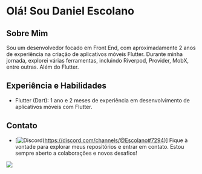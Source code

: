 # Olá! Sou Daniel Escolano

## Sobre Mim
Sou um desenvolvedor focado em Front End, com aproximadamente 2 anos de experiência na criação de aplicativos móveis Flutter. Durante minha jornada, explorei várias ferramentas, incluindo Riverpod, Provider, MobX, entre outras. Além do Flutter.

## Experiência e Habilidades
- Flutter (Dart): 1 ano e 2 meses de experiência em desenvolvimento de aplicativos móveis com Flutter.

## Contato

- [![Discord](https://img.shields.io/badge/Discord-%237289DA.svg?logo=discord&logoColor=white)(https://discord.com/channels/@Escolano#7294)]
Fique à vontade para explorar meus repositórios e entrar em contato. Estou sempre aberto a colaborações e novos desafios!

[![](https://visitcount.itsvg.in/api?id=DanielEscolano&label=&pretty=false)](https://visitcount.itsvg.in)
